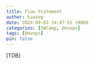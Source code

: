 ```yaml
---
title: Flow Statement
author: kiwing
date: 2024-09-03 14:47:51 +0800
categories: [SWCamp, Devops]
tags: [Devops]
pin: false
---
```



[TDB]



[nodejs]: https://nodejs.org/
[starter]: https://github.com/cotes2020/chirpy-starter
[pages-workflow-src]: https://docs.github.com/en/pages/getting-started-with-github-pages/configuring-a-publishing-source-for-your-github-pages-site#publishing-with-a-custom-github-actions-workflow
[latest-tag]: https://github.com/cotes2020/jekyll-theme-chirpy/tags
